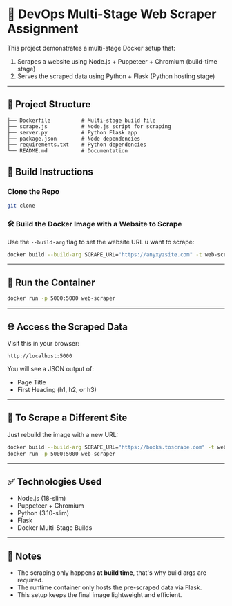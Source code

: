 
# 🐳 DevOps Multi-Stage Web Scraper Assignment

This project demonstrates a multi-stage Docker setup that:
1. Scrapes a website using Node.js + Puppeteer + Chromium (build-time stage)
2. Serves the scraped data using Python + Flask (Python hosting stage)

---

## 📂 Project Structure

```
├── Dockerfile          # Multi-stage build file
├── scrape.js           # Node.js script for scraping
├── server.py           # Python Flask app
├── package.json        # Node dependencies
├── requirements.txt    # Python dependencies
└── README.md           # Documentation
```


## 🧱 Build Instructions

### Clone the Repo
```bash
git clone
```

### 🛠️ Build the Docker Image with a Website to Scrape

Use the `--build-arg` flag to set the website URL u want to scrape:

```bash
docker build --build-arg SCRAPE_URL="https://anyxyzsite.com" -t web-scraper .
```

---

## 🚀 Run the Container

```bash
docker run -p 5000:5000 web-scraper
```

---

## 🌐 Access the Scraped Data

Visit this in your browser:
```
http://localhost:5000
```
You will see a JSON output of:
- Page Title
- First Heading (h1, h2, or h3)

---

## 🔄 To Scrape a Different Site
Just rebuild the image with a new URL:
```bash
docker build --build-arg SCRAPE_URL="https://books.toscrape.com" -t web-scraper .
docker run -p 5000:5000 web-scraper
```

---

## ✅ Technologies Used
- Node.js (18-slim)
- Puppeteer + Chromium
- Python (3.10-slim)
- Flask
- Docker Multi-Stage Builds

---

## 📌 Notes
- The scraping only happens **at build time**, that's why build args are required.
- The runtime container only hosts the pre-scraped data via Flask.
- This setup keeps the final image lightweight and efficient.
```
